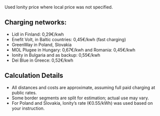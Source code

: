 Used Ionity price where local price was not specified.

## Charging networks:
- Lidl in Finland: 0,29€/kwh
- Enefit Volt, in Baltic countries: 0,45€/kwh (fast charging)
- GreenWay in Poland, Slovakia
- MOL Plugee in Hungary: 0,67€/kwh and Romania: 0,45€/kwh
- Ionity in Bulgaria and as backup: 0,55€/kwh
- Dei Blue in Greece: 0,52€/kwh

## Calculation Details

- All distances and costs are approximate, assuming full paid charging at public rates.
- Some border segments are split for estimation; actual use may vary.
- For Poland and Slovakia, Ionity’s rate (€0.55/kWh) was used based on your instruction.
